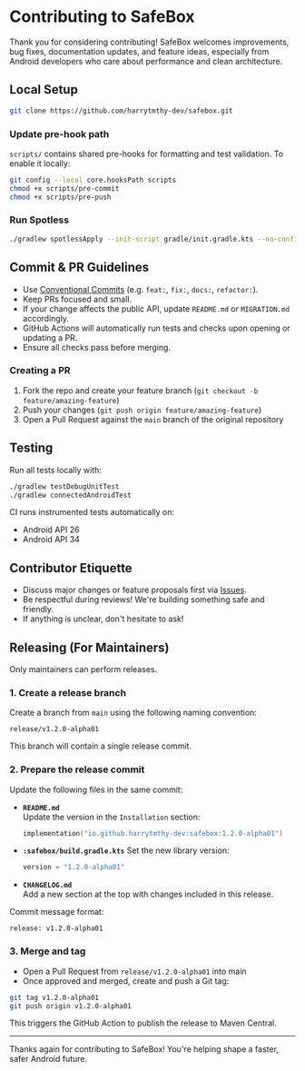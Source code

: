 # Contributing to SafeBox

Thank you for considering contributing! SafeBox welcomes improvements, bug fixes, documentation updates, and feature ideas, especially from Android developers who care about performance and clean architecture.

## Local Setup

```bash
git clone https://github.com/harrytmthy-dev/safebox.git
```

### Update pre-hook path

`scripts/` contains shared pre-hooks for formatting and test validation. To enable it locally:

```bash
git config --local core.hooksPath scripts
chmod +x scripts/pre-commit
chmod +x scripts/pre-push
```

### Run Spotless

```bash
./gradlew spotlessApply --init-script gradle/init.gradle.kts --no-configuration-cache
```

## Commit & PR Guidelines

- Use [Conventional Commits](https://www.conventionalcommits.org/en/v1.0.0/) (e.g. `feat:`, `fix:`, `docs:`, `refactor:`).
- Keep PRs focused and small.
- If your change affects the public API, update `README.md` or `MIGRATION.md` accordingly.
- GitHub Actions will automatically run tests and checks upon opening or updating a PR.
- Ensure all checks pass before merging.

### Creating a PR

1. Fork the repo and create your feature branch (`git checkout -b feature/amazing-feature`)
2. Push your changes (`git push origin feature/amazing-feature`)
3. Open a Pull Request against the `main` branch of the original repository

## Testing

Run all tests locally with:

```bash
./gradlew testDebugUnitTest
./gradlew connectedAndroidTest
```

CI runs instrumented tests automatically on:
- Android API 26
- Android API 34

## Contributor Etiquette

- Discuss major changes or feature proposals first via [Issues](https://github.com/harrytmthy-dev/safebox/issues).
- Be respectful during reviews! We're building something safe and friendly.
- If anything is unclear, don't hesitate to ask!

## Releasing (For Maintainers)

Only maintainers can perform releases.

### 1. Create a release branch

Create a branch from `main` using the following naming convention:

```
release/v1.2.0-alpha01
```

This branch will contain a single release commit.

### 2. Prepare the release commit

Update the following files in the same commit:

- **`README.md`**  
  Update the version in the `Installation` section:

  ```kotlin
  implementation("io.github.harrytmthy-dev:safebox:1.2.0-alpha01")
  ```
  
- **`:safebox/build.gradle.kts`**
  Set the new library version:

    ```kotlin
    version = "1.2.0-alpha01"
    ```

- **`CHANGELOG.md`**  
  Add a new section at the top with changes included in this release.

Commit message format:

```
release: v1.2.0-alpha01
```

### 3. Merge and tag
- Open a Pull Request from `release/v1.2.0-alpha01` into main
- Once approved and merged, create and push a Git tag:

```bash
git tag v1.2.0-alpha01
git push origin v1.2.0-alpha01
```

This triggers the GitHub Action to publish the release to Maven Central.

---

Thanks again for contributing to SafeBox! You're helping shape a faster, safer Android future.